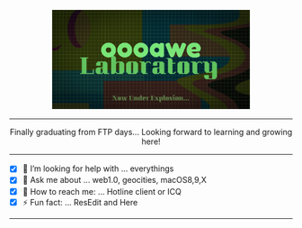 <p align="center">
<img src="assets/oawelaboratory.png" alt="oooawe Laboratory" width="70%" height="auto" />
</p>
<hr />
<p align="center">
Finally graduating from FTP days... Looking forward to learning and growing here!
</p>
<hr />

- [x] 🐥 I’m looking for help with ... everythings　　　
- [x] 🐥 Ask me about ... web1.0, geocities, macOS8,9,X　　　
- [x] 🐥 How to reach me: ... Hotline client or ICQ　　　
- [x] ⚡ Fun fact: ... ResEdit and Here
<hr />
